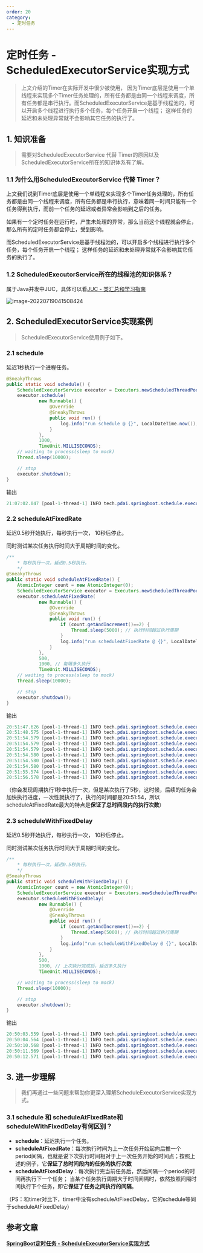 ```yaml
---
order: 20
category:
  - 定时任务
---
```


# 定时任务 - ScheduledExecutorService实现方式

>上文介绍的Timer在实际开发中很少被使用， 因为Timer底层是使用一个单线程来实现多个Timer任务处理的，所有任务都是由同一个线程来调度，所有任务都是串行执行。而ScheduledExecutorService是基于线程池的，可以开启多个线程进行执行多个任务，每个任务开启一个线程； 这样任务的延迟和未处理异常就不会影响其它任务的执行了。

## 1. 知识准备

> 需要对ScheduledExecutorService 代替 Timer的原因以及ScheduledExecutorService所在的知识体系有了解。

### 1.1 为什么用ScheduledExecutorService 代替 Timer？

上文我们说到Timer底层是使用一个单线程来实现多个Timer任务处理的，所有任务都是由同一个线程来调度，所有任务都是串行执行，意味着同一时间只能有一个任务得到执行，而前一个任务的延迟或者异常会影响到之后的任务。

如果有一个定时任务在运行时，产生未处理的异常，那么当前这个线程就会停止，那么所有的定时任务都会停止，受到影响。

而ScheduledExecutorService是基于线程池的，可以开启多个线程进行执行多个任务，每个任务开启一个线程； 这样任务的延迟和未处理异常就不会影响其它任务的执行了。

### 1.2 ScheduledExecutorService所在的线程池的知识体系？

属于Java并发中JUC，具体可以看[JUC - 类汇总和学习指南](https://pdai.tech/md/java/thread/java-thread-x-juc-overview.html)

![image-20220719041508424](https://zszblog.oss-cn-beijing.aliyuncs.com/zszblog/image-20220719041508424.png)

## 2. ScheduledExecutorService实现案例

> ScheduledExecutorService使用例子如下。

### 2.1 schedule

延迟1秒执行一个进程任务。

```java
@SneakyThrows
public static void schedule() {
    ScheduledExecutorService executor = Executors.newScheduledThreadPool(1);
    executor.schedule(
            new Runnable() {
                @Override
                @SneakyThrows
                public void run() {
                    log.info("run schedule @ {}", LocalDateTime.now());
                }
            },
            1000,
            TimeUnit.MILLISECONDS);
    // waiting to process(sleep to mock)
    Thread.sleep(10000);

    // stop
    executor.shutdown();
}
```

输出

```java
21:07:02.047 [pool-1-thread-1] INFO tech.pdai.springboot.schedule.executorservice.ScheduleExecutorServiceDemo - run schedule @ 2022-03-10T21:07:02.046
```

### 2.2 scheduleAtFixedRate

延迟0.5秒开始执行，每秒执行一次， 10秒后停止。

同时测试某次任务执行时间大于周期时间的变化。

```java
/**
    * 每秒执行一次，延迟0.5秒执行。
    */
@SneakyThrows
public static void scheduleAtFixedRate() {
    AtomicInteger count = new AtomicInteger(0);
    ScheduledExecutorService executor = Executors.newScheduledThreadPool(1);
    executor.scheduleAtFixedRate(
            new Runnable() {
                @Override
                @SneakyThrows
                public void run() {
                    if (count.getAndIncrement()==2) {
                        Thread.sleep(5000); // 执行时间超过执行周期
                    }
                    log.info("run scheduleAtFixedRate @ {}", LocalDateTime.now());
                }
            },
            500,
            1000, // 每隔多久执行
            TimeUnit.MILLISECONDS);
    // waiting to process(sleep to mock)
    Thread.sleep(10000);

    // stop
    executor.shutdown();
}

```

输出

```java
20:51:47.626 [pool-1-thread-1] INFO tech.pdai.springboot.schedule.executorservice.ScheduleExecutorServiceDemo - run scheduleAtFixedRate @ 2022-03-10T20:51:47.624
20:51:48.575 [pool-1-thread-1] INFO tech.pdai.springboot.schedule.executorservice.ScheduleExecutorServiceDemo - run scheduleAtFixedRate @ 2022-03-10T20:51:48.575
20:51:54.579 [pool-1-thread-1] INFO tech.pdai.springboot.schedule.executorservice.ScheduleExecutorServiceDemo - run scheduleAtFixedRate @ 2022-03-10T20:51:54.579
20:51:54.579 [pool-1-thread-1] INFO tech.pdai.springboot.schedule.executorservice.ScheduleExecutorServiceDemo - run scheduleAtFixedRate @ 2022-03-10T20:51:54.579
20:51:54.579 [pool-1-thread-1] INFO tech.pdai.springboot.schedule.executorservice.ScheduleExecutorServiceDemo - run scheduleAtFixedRate @ 2022-03-10T20:51:54.579
20:51:54.580 [pool-1-thread-1] INFO tech.pdai.springboot.schedule.executorservice.ScheduleExecutorServiceDemo - run scheduleAtFixedRate @ 2022-03-10T20:51:54.580
20:51:54.580 [pool-1-thread-1] INFO tech.pdai.springboot.schedule.executorservice.ScheduleExecutorServiceDemo - run scheduleAtFixedRate @ 2022-03-10T20:51:54.580
20:51:54.580 [pool-1-thread-1] INFO tech.pdai.springboot.schedule.executorservice.ScheduleExecutorServiceDemo - run scheduleAtFixedRate @ 2022-03-10T20:51:54.580
20:51:55.574 [pool-1-thread-1] INFO tech.pdai.springboot.schedule.executorservice.ScheduleExecutorServiceDemo - run scheduleAtFixedRate @ 2022-03-10T20:51:55.574
20:51:56.578 [pool-1-thread-1] INFO tech.pdai.springboot.schedule.executorservice.ScheduleExecutorServiceDemo - run scheduleAtFixedRate @ 2022-03-10T20:51:56.578
```

（你会发现周期执行1秒中执行一次，但是某次执行了5秒，这时候，后续的任务会加快执行进度，一次性就执行了，执行的时间都是20:51:54，所以scheduleAtFixedRate最大的特点是**保证了总时间段内的执行次数**）

### 2.3 scheduleWithFixedDelay

延迟0.5秒开始执行，每秒执行一次， 10秒后停止。

同时测试某次任务执行时间大于周期时间的变化。

```java
/**
    * 每秒执行一次，延迟0.5秒执行。
    */
@SneakyThrows
public static void scheduleWithFixedDelay() {
    AtomicInteger count = new AtomicInteger(0);
    ScheduledExecutorService executor = Executors.newScheduledThreadPool(1);
    executor.scheduleWithFixedDelay(
            new Runnable() {
                @Override
                @SneakyThrows
                public void run() {
                    if (count.getAndIncrement()==2) {
                        Thread.sleep(5000); // 执行时间超过执行周期
                    }
                    log.info("run scheduleWithFixedDelay @ {}", LocalDateTime.now());
                }
            },
            500,
            1000, // 上次执行完成后，延迟多久执行
            TimeUnit.MILLISECONDS);

    // waiting to process(sleep to mock)
    Thread.sleep(10000);

    // stop
    executor.shutdown();
}
```

输出

```java
20:50:03.559 [pool-1-thread-1] INFO tech.pdai.springboot.schedule.executorservice.ScheduleExecutorServiceDemo - run scheduleWithFixedDelay @ 2022-03-10T20:50:03.557
20:50:04.564 [pool-1-thread-1] INFO tech.pdai.springboot.schedule.executorservice.ScheduleExecutorServiceDemo - run scheduleWithFixedDelay @ 2022-03-10T20:50:04.564
20:50:10.568 [pool-1-thread-1] INFO tech.pdai.springboot.schedule.executorservice.ScheduleExecutorServiceDemo - run scheduleWithFixedDelay @ 2022-03-10T20:50:10.568
20:50:11.569 [pool-1-thread-1] INFO tech.pdai.springboot.schedule.executorservice.ScheduleExecutorServiceDemo - run scheduleWithFixedDelay @ 2022-03-10T20:50:11.569
20:50:12.571 [pool-1-thread-1] INFO tech.pdai.springboot.schedule.executorservice.ScheduleExecutorServiceDemo - run scheduleWithFixedDelay @ 2022-03-10T20:50:12.571
```

## 3. 进一步理解

> 我们再通过一些问题来帮助你更深入理解ScheduleExecutorService实现方式。

### 3.1 schedule 和 scheduleAtFixedRate和 scheduleWithFixedDelay有何区别？

- **schedule**：延迟执行一个任务。
- **scheduleAtFixedRate**：每次执行时间为上一次任务开始起向后推一个period间隔，也就是说下次执行时间相对于上一次任务开始的时间点；按照上述的例子，它**保证了总时间段内的任务的执行次数**
- **scheduleAtFixedDelay**：每次执行完当前任务后，然后间隔一个period的时间再执行下一个任务； 当某个任务执行周期大于时间间隔时，依然按照间隔时间执行下个任务，即它**保证了任务之间执行的间隔**。

（PS：和timer对比下，timer中没有scheduleAtFixedDelay，它的schedule等同于scheduleAtFixedDelay）

## 参考文章

[**SpringBoot定时任务 - ScheduleExecutorService实现方式**](https://pdai.tech/md/spring/springboot/springboot-x-task-executor-timer.html)